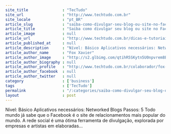 ```yaml
---
site_title               : "TecTudo"
site_url                 : "http://www.techtudo.com.br"
site_locale              : "pt_BR"
article_slug             : "saiba-como-divulgar-seu-blog-ou-site-no-facebook"
article_title            : "Saiba como divulgar seu blog ou site no Facebook"
article_image            : null
article_url              : "http://www.techtudo.com.br/dicas-e-tutoriais/noticia/2011/04/saiba-como-divulgar-seu-blog-ou-site-no-facebook.html"
article_published_at     : null
article_description      : "Nível: Básico Aplicativos necessários: Networked Blogs Passos: 5 Todo mundo já sabe que o Facebook é o site de relacionamentos mais popular do mundo. A rede social é uma ótima ferramenta de divulgação, explorada por empresas e artistas em elaboradas..."
article_author_name      : "Fox Xavier"
article_author_image     : "http://s2.glbimg.com/qtihR5SKytn5U0npvrem8E8ED1A=/30x30/s2.glbimg.com/gYHXM6R_LP8QKWnMbHlpR4mBymg=/140x140/s.glbimg.com/po/tt2/f/original/2013/11/12/fox-xavier.jpg"
article_author_biography : null
article_author_profile   : "http://www.techtudo.com.br/colaborador/fox-xavier.html"
article_author_facebook  : null
article_author_twitter   : null
category                 : ['business']
tags                     : ['TecTudo']
permalink                : "/:categories/saiba-como-divulgar-seu-blog-ou-site-no-facebook/"
layout                   : post
---
```


Nível: Básico Aplicativos necessários: Networked Blogs Passos: 5 Todo mundo já sabe que o Facebook é o site de relacionamentos mais popular do mundo. A rede social é uma ótima ferramenta de divulgação, explorada por empresas e artistas em elaboradas...
